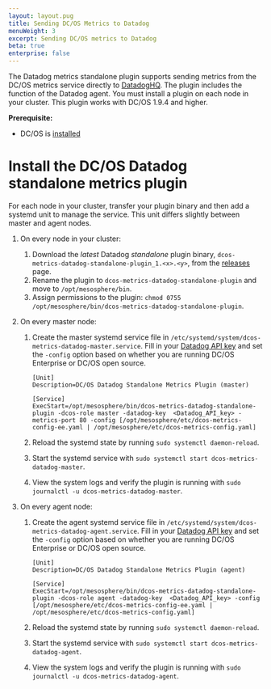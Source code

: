 ```yaml
---
layout: layout.pug
title: Sending DC/OS Metrics to Datadog
menuWeight: 3
excerpt: Sending DC/OS metrics to Datadog
beta: true
enterprise: false
---
```

<!-- The source repo for this topic is https://github.com/dcos/dcos-docs-site -->


The Datadog metrics standalone plugin supports sending metrics from the DC/OS metrics service directly to [DatadogHQ](https://www.datadoghq.com/). The plugin includes the function of the Datadog agent. You must install a plugin on each node in your cluster. This plugin works with DC/OS 1.9.4 and higher.

**Prerequisite:**

- DC/OS is [installed](/1.11/installing/oss/)

# Install the DC/OS Datadog standalone metrics plugin

For each node in your cluster, transfer your plugin binary and then add a systemd unit to manage the service. This unit differs slightly between master and agent nodes.

1. On every node in your cluster:

   1. Download the _latest_ Datadog _standalone_ plugin binary, `dcos-metrics-datadog-standalone-plugin_1.<x>.<y>`, from the [releases](https://github.com/dcos/dcos-metrics/releases) page.
   1. Rename the plugin to `dcos-metrics-datadog-standalone-plugin` and move to `/opt/mesosphere/bin`.
   1. Assign permissions to the plugin: `chmod 0755 /opt/mesosphere/bin/dcos-metrics-datadog-standalone-plugin`.

1.  On every master node:
    1. Create the master systemd service file in `/etc/systemd/system/dcos-metrics-datadog-master.service`. Fill in your [Datadog API key](https://app.datadoghq.com/account/settings#api) and set the `-config` option based on whether you are running DC/OS Enterprise or DC/OS open source.

        ```
        [Unit]
        Description=DC/OS Datadog Standalone Metrics Plugin (master)

        [Service]
        ExecStart=/opt/mesosphere/bin/dcos-metrics-datadog-standalone-plugin -dcos-role master -datadog-key  <Datadog_API_key> -metrics-port 80 -config [/opt/mesosphere/etc/dcos-metrics-config-ee.yaml | /opt/mesosphere/etc/dcos-metrics-config.yaml]
        ```

    2. Reload the systemd state by running `sudo systemctl daemon-reload`.
    3. Start the systemd service with `sudo systemctl start dcos-metrics-datadog-master`.
    4. View the system logs and verify the plugin is running with `sudo journalctl -u dcos-metrics-datadog-master`.

1.  On every agent node:
    1. Create the agent systemd service file in `/etc/systemd/system/dcos-metrics-datadog-agent.service`. Fill in your [Datadog API key](https://app.datadoghq.com/account/settings#api) and set the `-config` option based on whether you are running DC/OS Enterprise or DC/OS open source.

        ```
        [Unit]
        Description=DC/OS Datadog Standalone Metrics Plugin (agent)

        [Service]
        ExecStart=/opt/mesosphere/bin/dcos-metrics-datadog-standalone-plugin -dcos-role agent -datadog-key  <Datadog_API_key> -config [/opt/mesosphere/etc/dcos-metrics-config-ee.yaml | /opt/mesosphere/etc/dcos-metrics-config.yaml]
        ```

    2. Reload the systemd state by running `sudo systemctl daemon-reload`.
    3. Start the systemd service with `sudo systemctl start dcos-metrics-datadog-agent`.
    4. View the system logs and verify the plugin is running with `sudo journalctl -u dcos-metrics-datadog-agent`.

